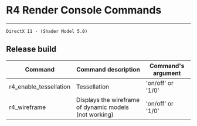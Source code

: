 # R4 Render Console Commands

___

```admonish
DirectX 11 - (Shader Model 5.0)
```

## Release build

| Command | Command description | Command's argument |
|---|---|---|
| r4_enable_tessellation | Tessellation | 'on/off' or '1/0' |
| r4_wireframe | Displays the wireframe of dynamic models (not working) | 'on/off' or '1/0' |
